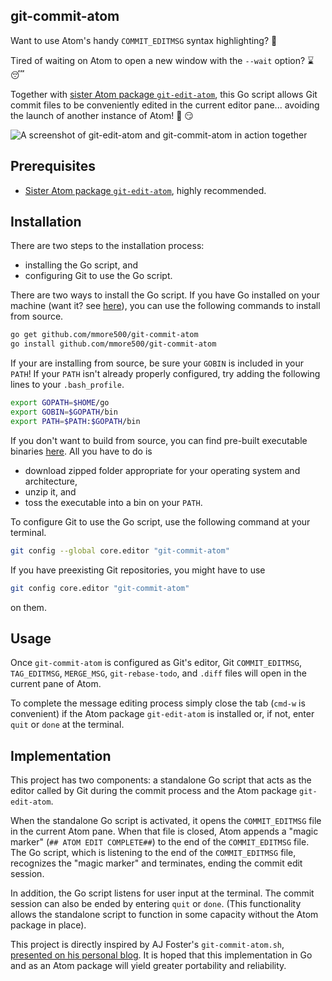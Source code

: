 ## git-commit-atom
Want to use Atom's handy `COMMIT_EDITMSG` syntax highlighting?
🙋

Tired of waiting on Atom to open a new window with the `--wait` option?
:hourglass: :sleeping:

Together with [sister Atom package `git-edit-atom`](https://atom.io/packages/git-edit-atom), this Go script allows Git commit files to be conveniently edited in the current editor pane... avoiding the launch of another instance of Atom!
:star2: :smirk:

![A screenshot of git-edit-atom and git-commit-atom in action together](https://thumbs.gfycat.com/BaggyFreshBoaconstrictor-size_restricted.gif)

## Prerequisites
 * [Sister Atom package `git-edit-atom`](https://atom.io/packages/git-edit-atom), highly recommended.

## Installation
There are two steps to the installation process:
 * installing the Go script, and
 * configuring Git to use the Go script.

There are two ways to install the Go script.
If you have Go installed on your machine (want it? see [here](https://golang.org/doc/install)), you can use the following commands to install from source.
~~~bash
go get github.com/mmore500/git-commit-atom
go install github.com/mmore500/git-commit-atom
~~~
If your are installing from source, be sure your `GOBIN` is included in your `PATH`! If your `PATH` isn't already properly configured, try adding the following lines to your `.bash_profile`.
~~~bash
export GOPATH=$HOME/go
export GOBIN=$GOPATH/bin
export PATH=$PATH:$GOPATH/bin
~~~

If you don't want to build from source, you can find pre-built executable binaries [here](https://github.com/mmore500/git-commit-atom/releases/latest).
All you have to do is
 * download zipped folder appropriate for your operating system and architecture,
 * unzip it, and
 * toss the executable into a bin on your `PATH`.

To configure Git to use the Go script, use the following command at your terminal.
~~~bash
git config --global core.editor "git-commit-atom"
~~~
If you have preexisting Git repositories, you might have to use
~~~bash
git config core.editor "git-commit-atom"
~~~
on them.

## Usage
Once `git-commit-atom` is configured as Git's editor, Git `COMMIT_EDITMSG`, `TAG_EDITMSG`, `MERGE_MSG`, `git-rebase-todo`, and `.diff` files will open in the current pane of Atom.

To complete the message editing process simply close the tab (`cmd-w` is convenient) if the Atom package `git-edit-atom` is installed or, if not, enter `quit` or `done` at the terminal.

## Implementation
This project has two components: a standalone Go script that acts as the editor called by Git during the commit process and the Atom package `git-edit-atom`.

When the standalone Go script is activated, it opens the `COMMIT_EDITMSG` file in the current Atom pane.
When that file is closed, Atom appends a "magic marker" (`## ATOM EDIT COMPLETE##`) to the end of the `COMMIT_EDITMSG` file.
The Go script, which is listening to the end of the `COMMIT_EDITMSG` file, recognizes the "magic marker" and terminates, ending the commit edit session.

In addition, the Go script listens for user input at the terminal.
The commit session can also be ended by entering `quit` or `done`.
(This functionality allows the standalone script to function in some capacity without the Atom package in place).

This project is directly inspired by AJ Foster's `git-commit-atom.sh`, [presented on his personal blog](https://aj-foster.com/2016/git-commit-atom/).
It is hoped that this implementation in Go and as an Atom package will yield greater portability and reliability.
